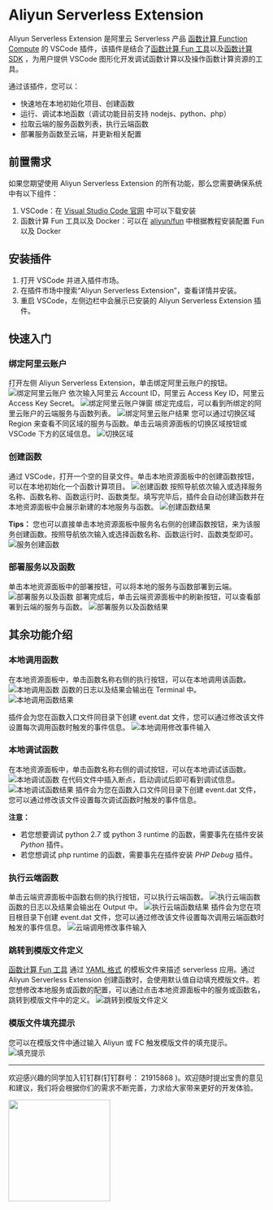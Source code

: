 # Aliyun Serverless Extension

Aliyun Serverless Extension 是阿里云 Serverless 产品 [函数计算 Function Compute](https://www.aliyun.com/product/fc) 的 VSCode 插件，该插件是结合了[函数计算 Fun 工具](https://github.com/aliyun/fun)以及[函数计算 SDK](https://help.aliyun.com/document_detail/53277.html) ，为用户提供 VSCode 图形化开发调试函数计算以及操作函数计算资源的工具。

通过该插件，您可以：
- 快速地在本地初始化项目、创建函数
- 运行、调试本地函数（调试功能目前支持 nodejs、python、php）
- 拉取云端的服务函数列表，执行云端函数
- 部署服务函数至云端，并更新相关配置

## 前置需求
如果您期望使用 Aliyun Serverless Extension 的所有功能，那么您需要确保系统中有以下组件：
1. VSCode：在 [Visual Studio Code 官网](https://code.visualstudio.com/) 中可以下载安装
2. 函数计算 Fun 工具以及 Docker：可以在 [aliyun/fun](https://github.com/aliyun/fun) 中根据教程安装配置 Fun 以及 Docker

## 安装插件
1. 打开 VSCode 并进入插件市场。
2. 在插件市场中搜索“Aliyun Serverless Extension”，查看详情并安装。
3. 重启 VSCode，左侧边栏中会展示已安装的 Aliyun Serverless Extension 插件。

## 快速入门
### 绑定阿里云账户
打开左侧 Aliyun Serverless Extension，单击绑定阿里云账户的按钮。
![绑定阿里云账户](media/snapshot/bind-account.png?raw=true)
依次输入阿里云 Account ID，阿里云 Access Key ID，阿里云 Access Key Secret。
![绑定阿里云账户弹窗](media/snapshot/bind-account-toast.png?raw=true)
绑定完成后，可以看到所绑定的阿里云账户的云端服务与函数列表。
![绑定阿里云账户结果](media/snapshot/bind-account-result.png?raw=true)
您可以通过切换区域 Region 来查看不同区域的服务与函数。单击云端资源面板的切换区域按钮或 VSCode 下方的区域信息。
![切换区域](media/snapshot/switch-region.png?raw=true)

### 创建函数
通过 VSCode，打开一个空的目录文件。单击本地资源面板中的创建函数按钮，可以在本地初始化一个函数计算项目。
![创建函数](media/snapshot/create-func.png?raw=true)
按照导航依次输入或选择服务名称、函数名称、函数运行时、函数类型。填写完毕后，插件会自动创建函数并在本地资源面板中会展示新建的本地服务与函数。
![创建函数结果](media/snapshot/create-func-result.png?raw=true)

__Tips：__
您也可以直接单击本地资源面板中服务名右侧的创建函数按钮，来为该服务创建函数。按照导航依次输入或选择函数名称、函数运行时、函数类型即可。
![服务创建函数](media/snapshot/create-func-under-service.png?raw=true)

### 部署服务以及函数
单击本地资源面板中的部署按钮，可以将本地的服务与函数部署到云端。
![部署服务以及函数](media/snapshot/deploy.png?raw=true)
部署完成后，单击云端资源面板中的刷新按钮，可以查看部署到云端的服务与函数。
![部署服务以及函数结果](media/snapshot/deploy-result.png?raw=true)

## 其余功能介绍
### 本地调用函数
在本地资源面板中，单击函数名称右侧的执行按钮，可以在本地调用该函数。
![本地调用函数](media/snapshot/local-invoke.png?raw=true)
函数的日志以及结果会输出在 Terminal 中。
![本地调用函数结果](media/snapshot/local-invoke-result.png?raw=true)

插件会为您在函数入口文件同目录下创建 event.dat 文件，您可以通过修改该文件设置每次调用函数时触发的事件信息。
![本地调用修改事件输入](media/snapshot/local-invoke-event.png?raw=true)

### 本地调试函数
在本地资源面板中，单击函数名称右侧的调试按钮，可以在本地调试该函数。
![本地调试函数](media/snapshot/local-debug.png?raw=true)
在代码文件中插入断点，启动调试后即可看到调试信息。
![本地调试函数结果](media/snapshot/local-debug-result.png?raw=true)
插件会为您在函数入口文件同目录下创建 event.dat 文件，您可以通过修改该文件设置每次调试函数时触发的事件信息。

__注意：__
- 若您想要调试 python 2.7 或 python 3 runtime 的函数，需要事先在插件安装 _Python_ 插件。
- 若您想调试 php runtime 的函数，需要事先在插件安装 _PHP Debug_ 插件。

### 执行云端函数
单击云端资源面板中函数右侧的执行按钮，可以执行云端函数。
![执行云端函数](media/snapshot/remote-invoke.png?raw=true)
函数的日志以及结果会输出在 Output 中。
![执行云端函数结果](media/snapshot/remote-invoke-result.png?raw=true)
插件会为您在项目根目录下创建 event.dat 文件，您可以通过修改该文件设置每次调用云端函数时触发的事件信息。
![云端调用修改事件输入](media/snapshot/remote-invoke-event.png?raw=true)

### 跳转到模版文件定义
[函数计算 Fun 工具](https://github.com/aliyun/fun) 通过 [YAML 格式](https://yaml.org/spec/1.1/) 的模板文件来描述 serverless 应用。通过 Aliyun Serverless Extension 创建函数时，会使用默认值自动填充模版文件。若您想修改本地服务或函数的配置，可以通过点击本地资源面板中的服务或函数名，跳转到模版文件中的定义。
![跳转到模版文件定义](media/snapshot/goto-template.png?raw=true)

### 模版文件填充提示
您可以在模版文件中通过输入 Aliyun 或 FC 触发模版文件的填充提示。
![填充提示](media/snapshot/template-suggestion.gif?raw=true)

---

欢迎感兴趣的同学加入钉钉群(钉钉群号： 21915868 )。欢迎随时提出宝贵的意见和建议，我们将会根据你们的需求不断完善，力求给大家带来更好的开发体验。

<img src="media/snapshot/two-dimension-code.png?raw=true" width="200px" height="200px" />
